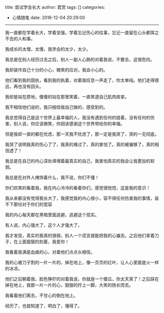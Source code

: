 title: 尝试学会长大
author: 君赏
tags: []
categories:
  - 心情随笔
date: 2016-12-04 20:29:00
---
我一直都在学着长大，学着坚强，学着忘记伤心的往事，忘记一直留在心头都挥之不去的人和事。

我成长的太慢，太慢，我学会的太少，太少。

我总是在别人经历过去之后，别人一副人心肠的对着我说，不要去，这很危险。

我却装作自己十分的小心，微笑的应对，我会小心的。

他们看到我的固执，看到我的执着，对着我叹息一声走了，你太单纯。他们走得很远，再也没有回头。

我却是站在原地，傻傻的站在那里笑着，一直笑道自己肌肉痉挛。

我不相信他们说的，我只相信我自己做的，感受到的。

我总觉得自己是这个世界上最幸福的人，我没有遇到任何的搓着，没有任何的伤害，别人说，你应该微笑，你因该感谢这个世界带给你的幸福。

但是我却一直的都在忧虑，那一天我不忧虑了，那一定是我哭了，哭的一无彻底。

我哭了说明我真的伤心了了，我真的难过了，真的害怕了。真的被骗够了，真的相信透了！

我总是在自己的内心深处填埋着最真实的自己，我害怕真实的我会让我更加的软弱。

我总是在对外人掩饰着什么，我不说，你们不懂！

你们欢笑的看着我，我在内心冷冷的看着你们，感觉很恍惚，这是我的意识！

我从来都没有觉得我长大了，我感觉我的内心很小，容不得任何伤害我的事情，装不下那份对于你们的宽容

我的内心每天都在黑暗里面逃避，逃避这个现实。

有人说，内心强大了，这个人才强大了。

我才发现，真实的我真的很弱，别人一个谎言就能把我的心骗去。之后他们拿着刀子，在上面狠狠的刻着，我爱你！

我看着我满是血痕的心，对着他们点点头相信。

我的心被刀子割的一片一片的，掉在地上，像一页页的红叶，让人心里面是火一样的冰凉。

他们之后朝着我，脸色狰狞的对着我说，你就是一个傻瓜，你太天真了！之后踩在掉在地上，我那一片一片的心，狠狠的拧上一脚，大笑的扬长而去。

我看着他们离去，不甘心的倒在地上。

经历了，也就知道了，明白了，懂得了。

